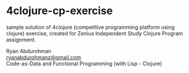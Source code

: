 # 4clojure-cp-exercise
sample solution of 4clojure (competitive programming platform using clojure) exercise, created for Zenius Independent Study Clojure Program assignment.

Ryan Abdurohman <br>
ryanabdurohmanz@gmail.com<br>
Code-as-Data and Functional Programming (with Lisp - Clojure)
